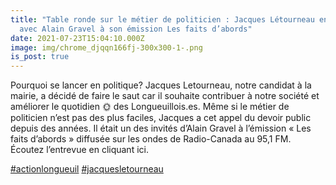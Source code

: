 ```yaml
---
title: "Table ronde sur le métier de politicien : Jacques Létourneau en parle
  avec Alain Gravel à son émission Les faits d’abords"
date: 2021-07-23T15:04:10.000Z
image: img/chrome_djqqn166fj-300x300-1-.png
is_post: true
---
```


Pourquoi se lancer en politique? Jacques Letourneau, notre candidat à la mairie, a décidé de faire le saut car il souhaite contribuer à notre société et améliorer le quotidien 🌞 des Longueuillois.es. Même si le métier de politicien n’est pas des plus faciles, Jacques a cet appel du devoir public depuis des années. Il était un des invités d’Alain Gravel à l’émission « Les faits d’abords » diffusée sur les ondes de Radio-Canada au 95,1 FM. Écoutez l’entrevue en cliquant ici.

[#actionlongueuil](https://www.facebook.com/hashtag/actionlongueuil?__eep__=6&__cft__[0]=AZXdmSMCcNRZ2b6JMuyCQRt4H_CXSWkX3kK5QfbiM4dpNTpmCFQXqlUbG4YZRny3KfR-hMwOLTLS11wN0zEnJKbNKjTzfan_DbBznHgjbQBnxteRHVXUJn5mRmgCQ2oSvVKy-Jzp0njQ8_rOz5Qb6glN&__tn__=*NK-R) [#jacquesletourneau](https://www.facebook.com/hashtag/jacquesletourneau?__eep__=6&__cft__[0]=AZXdmSMCcNRZ2b6JMuyCQRt4H_CXSWkX3kK5QfbiM4dpNTpmCFQXqlUbG4YZRny3KfR-hMwOLTLS11wN0zEnJKbNKjTzfan_DbBznHgjbQBnxteRHVXUJn5mRmgCQ2oSvVKy-Jzp0njQ8_rOz5Qb6glN&__tn__=*NK-R)